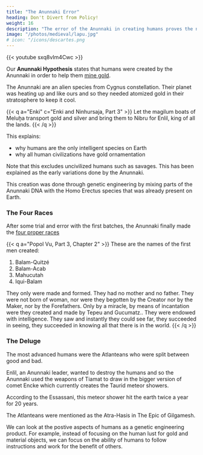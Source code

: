 ```yaml
---
title: "The Anunnaki Error"
heading: Don't Divert from Policy!
weight: 16
description: "The error of the Anunnaki in creating humans proves the need to stick to policy"
image: "/photos/medieval/lapu.jpg"
# icon: "/icons/descartes.png
---
```




{{< youtube sxq8vIm4Cwc >}}


Our **Anunnaki Hypothesis** states that humans were created by the Anunnaki in order to help them [mine gold](/research/ancient/sumerian/enki/part-04/).

The Anunnaki are an alien species from Cygnus constellation. Their planet was heating up and like ours and so they needed atomized gold in their stratosphere to keep it cool. 


{{< q a="Enki" c="Enki and Ninhursaja, Part 3" >}}
Let the magilum boats of Meluḫa transport gold and silver and bring them to Nibru for Enlil, king of all the lands.
{{< /q >}}


This explains:
- why humans are the only intelligent species on Earth
- why all human civilizations have gold ornamentation

Note that this excludes uncivilized humans such as savages. This has been explained as the early variations done by the Anunnaki.

This creation was done through genetic engineering by mixing parts of the Anunnaki DNA with the Homo Erectus species that was already present on Earth. 


### The Four Races

After some trial and error with the first batches, the Anunnaki finally made the [four proper races](/research/ancient/mayan/popol/part-3/chapter-02/) 


{{< q a="Popol Vu, Part 3, Chapter 2" >}}
These are the names of the first men created:
1. Balam-Quitzé
2. Balam-Acab
3. Mahucutah
4. Iqui-Balam

They only were made and formed. They had no mother and no father. They were not born of woman, nor were they begotten by the Creator nor by the Maker, nor by the Forefathers. Only by a miracle, by means of incantation were they created and made by Tepeu and Gucumatz.. They were endowed with intelligence. They saw and instantly they could see far, they succeeded in seeing, they succeeded in knowing all that there is in the world.
{{< /q >}}



<!-- The problem was that  -->

### The Deluge

The most advanced humans were the Atlanteans who were split between good and bad. 

Enlil, an Anunnaki leader, wanted to destroy the humans and so the Anunnaki used the weapons of Tiamat to draw in the bigger version of comet Encke which currently creates the Taurid meteor showers.

According to the Essassani, this meteor shower hit the earth twice a year for 20 years. 

The Atlanteans were mentioned as the Atra-Hasis in The Epic of Gilgamesh.


We can look at the postive aspects of humans as a genetic engineering product. For example, instead of focusing on the human lust for gold and material objects, we can focus on the ability of humans to follow instructions and work for the benefit of others. 





